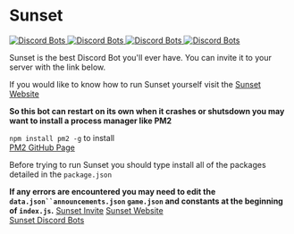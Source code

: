 # Sunset
  

<a href="https://discordbots.org/bot/371097223942897665">
  <img src="https://discordbots.org/api/widget/servers/371097223942897665.png?noavatar=true" alt="Discord Bots" />
</a>
<a href="https://discordbots.org/bot/371097223942897665">
  <img src="https://discordbots.org/api/widget/upvotes/371097223942897665.png?noavatar=true" alt="Discord Bots" />
</a>
<a href="https://discordbots.org/bot/371097223942897665">
  <img src="https://discordbots.org/api/widget/lib/371097223942897665.png?noavatar=true" alt="Discord Bots" />
</a>
<a href="https://discordbots.org/bot/371097223942897665">
  <img src="https://discordbots.org/api/widget/owner/371097223942897665.png" alt="Discord Bots" />
</a>
  
Sunset is the best Discord Bot you'll ever have. You can invite it to your server with the link below.  
  
If you would like to know how to run Sunset yourself visit the [Sunset Website](https://hackerhubsite.weebly.com/sunset.html)  
  
**So this bot can restart on its own when it crashes or shutsdown you may want to install a process manager like PM2**  
  
`npm install pm2 -g` to install  
[PM2 GitHub Page](https://github.com/Unitech/pm2)  
  
Before trying to run Sunset you should type install all of the packages detailed in the `package.json`
  
**If any errors are encountered you may need to edit the `data.json``announcements.json` `game.json` and constants at the beginning of `index.js`.**
[Sunset Invite](https://discordapp.com/oauth2/authorize?client_id=371097223942897665&scope=bot&permissions=2146958591)
[Sunset Website](https://hackerhubsite.weebly.com/sunset.html)  
[Sunset Discord Bots](https://discordbots.org/bot/371097223942897665)  
  

